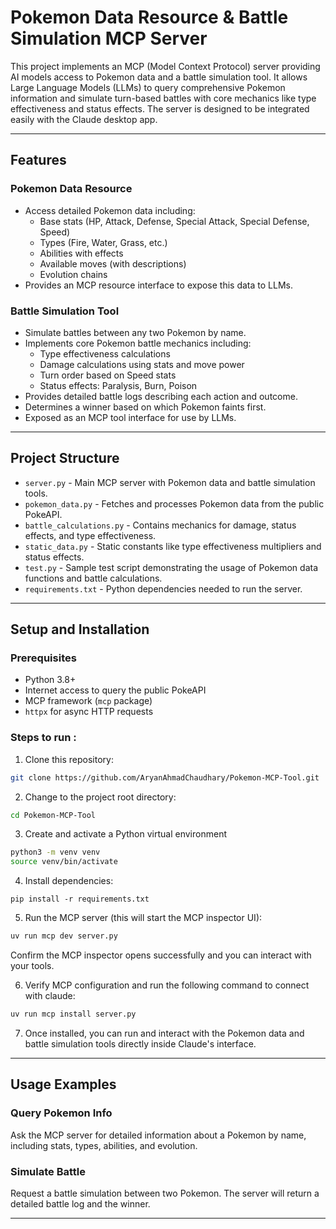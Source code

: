 # Pokemon Data Resource & Battle Simulation MCP Server
This project implements an MCP (Model Context Protocol) server providing AI models access to Pokemon data and a battle simulation tool. It allows Large Language Models (LLMs) to query comprehensive Pokemon information and simulate turn-based battles with core mechanics like type effectiveness and status effects. The server is designed to be integrated easily with the Claude desktop app.

---

## Features

### Pokemon Data Resource
- Access detailed Pokemon data including:
  - Base stats (HP, Attack, Defense, Special Attack, Special Defense, Speed)
  - Types (Fire, Water, Grass, etc.)
  - Abilities with effects
  - Available moves (with descriptions)
  - Evolution chains
- Provides an MCP resource interface to expose this data to LLMs.

### Battle Simulation Tool
- Simulate battles between any two Pokemon by name.
- Implements core Pokemon battle mechanics including:
  - Type effectiveness calculations
  - Damage calculations using stats and move power
  - Turn order based on Speed stats
  - Status effects: Paralysis, Burn, Poison
- Provides detailed battle logs describing each action and outcome.
- Determines a winner based on which Pokemon faints first.
- Exposed as an MCP tool interface for use by LLMs.

---

## Project Structure

- `server.py` - Main MCP server with Pokemon data and battle simulation tools.
- `pokemon_data.py` - Fetches and processes Pokemon data from the public PokeAPI.
- `battle_calculations.py` - Contains mechanics for damage, status effects, and type effectiveness.
- `static_data.py` - Static constants like type effectiveness multipliers and status effects.
- `test.py` - Sample test script demonstrating the usage of Pokemon data functions and battle calculations.
- `requirements.txt` - Python dependencies needed to run the server.

---

## Setup and Installation

### Prerequisites
- Python 3.8+
- Internet access to query the public PokeAPI
- MCP framework (`mcp` package)
- `httpx` for async HTTP requests

### Steps to run :
1. Clone this repository:
```bash
git clone https://github.com/AryanAhmadChaudhary/Pokemon-MCP-Tool.git
```

2. Change to the project root directory:
```bash
cd Pokemon-MCP-Tool
```

3. Create and activate a Python virtual environment
```bash
python3 -m venv venv 
source venv/bin/activate
```

4. Install dependencies:
```bsh
pip install -r requirements.txt
```

5. Run the MCP server (this will start the MCP inspector UI):
```bash
uv run mcp dev server.py
```
Confirm the MCP inspector opens successfully and you can interact with your tools.

6. Verify MCP configuration and run the following command to connect with claude:
```bash 
uv run mcp install server.py
```
7. Once installed, you can run and interact with the Pokemon data and battle simulation tools directly inside Claude's interface.

---

## Usage Examples

### Query Pokemon Info
Ask the MCP server for detailed information about a Pokemon by name, including stats, types, abilities, and evolution.

### Simulate Battle
Request a battle simulation between two Pokemon. The server will return a detailed battle log and the winner.

---
